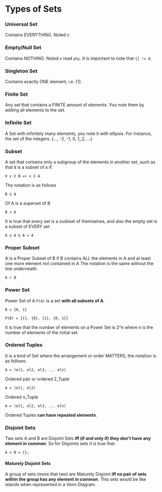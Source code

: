 # Types of Sets

### Universal Set
Contains EVERYTHING. Noted `U`

### Empty/Null Set
Contains NOTHING. Noted `∅` read `phy`. It is important to note that `{} != 0`.

### Singleton Set
Contains exactly ONE element, i.e. {1}.

### Finite Set
Any set that contains a FINITE amount of elements. You note them by adding all elements to the set.

### Infinite Set
A Set with infinitely many elements, you note it with ellipsis. For instance, the set of the integers:
{..., -2, -1, 0, 1,,2, ...}

### Subset
A set that contains only a subgroup of the elements in another set, such as that `B` is a subset of `A` if:
```
∀ x ∈ B => x ∈ A
```
The notation is as follows
```
B ⊆ A
```
Of A is a superset of B
```
B ⊃ A
```
It is true that every set is a susbset of themselves, and also the empty set is a subset of EVERY set
```
A ⊆ A & A = A
```

### Proper Subset
A is a Proper Subset of B if B contains ALL the elements in A and at least one more element not contained in A
The notation is the same without the line underneath.
```
A ⊂ B
```

### Power Set
Power Set of A `P(A)` is a set **with all subsets of A**.
```
B = {0, 1}

P(B) = {{}, {0}, {1}, {0, 1}}
```
It is true that the number of elements on a Power Set is 2^n where n is the number of elements of the initial set.

### Ordered Tuples
It is a kind of Set where the arrangement or order MATTERS, the notation is as follows:
```
A = (el1, el2, el3, ... eln)
```
Ordered pair or ordered 2_Tuple
```
A = (el1, el2)
```
Ordered n_Tuple
```
A = (el1, el2, el3, ... eln)
```
Ordered Tuples **can have repeated elements**.

### Disjoint Sets
Two sets A and B are Disjoint Sets **iff (if and only if) they don't have any element in common**. So for Disjoints sets it is true that:
```
A ∩ B = {};
```

#### Maturely Disjoint Sets
A group of sets (more that two) are Maturely Disjoint **iff no pair of sets within the group has any element in common**. This sets would be like islands when represented in a Venn Diagram.